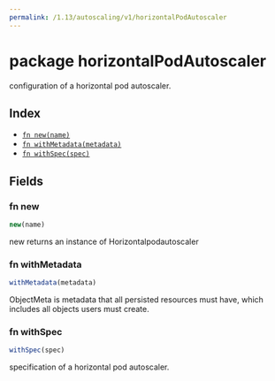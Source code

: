 ```yaml
---
permalink: /1.13/autoscaling/v1/horizontalPodAutoscaler
---
```


# package horizontalPodAutoscaler

configuration of a horizontal pod autoscaler.

## Index

* [`fn new(name)`](#fn-new)
* [`fn withMetadata(metadata)`](#fn-withmetadata)
* [`fn withSpec(spec)`](#fn-withspec)

## Fields

### fn new

```ts
new(name)
```

new returns an instance of Horizontalpodautoscaler

### fn withMetadata

```ts
withMetadata(metadata)
```

ObjectMeta is metadata that all persisted resources must have, which includes all objects users must create.

### fn withSpec

```ts
withSpec(spec)
```

specification of a horizontal pod autoscaler.